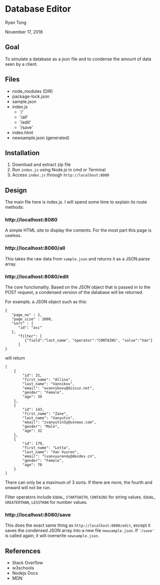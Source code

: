 # Database Editor
Ryan Tong

November 17, 2018

## Goal
To simulate a database as a json file and to condense the amount of data seen by a client.

## Files
* node_modules (DIR)
* package-lock.json
* sample.json
* index.js
  * '/'
  * '/all'
  * '/edit'
  * '/save'
* index.html
* newsample.json (generated)

## Installation
1. Download and extract zip file
1. Run `index.js` using Node.js in cmd or Terminal
1. Access `index.js` through `http://localhost:8080`

## Design
The main file here is index.js. I will spend some time to explain its route methods:

### http://localhost:8080
A simple HTML site to display the contents. For the most part this page is useless.

### http://localhost:8080/all
This takes the raw data from `sample.json` and returns it as a JSON.parse array.

### http://localhost:8080/edit
The core functionality. Based on the JSON object that is passed in to the POST request, a condensed version of the database will be returned.

For example, a JSON object such as this:

```
{
   "page_no" : 1,
   "page_size" : 1000,
   "sort" : {
      "id": "asc"
   },
      "filter": [
         {"field":"last_name", "operator":"CONTAINS", "value":"Van"}
      ]
}
```

will return

```
[
    {
        "id": 31,
        "first_name": "Allina",
        "last_name": "Vannikov",
        "email": "avannikovu@discuz.net",
        "gender": "Female",
        "age": 39
    },
    {
        "id": 143,
        "first_name": "Zane",
        "last_name": "Vanyutin",
        "email": "zvanyutin3y@usnews.com",
        "gender": "Male",
        "age": 32
    },
    {
        "id": 179,
        "first_name": "Lotta",
        "last_name": "Van Vuuren",
        "email": "lvanvuuren4y@desdev.cn",
        "gender": "Female",
        "age": 70
    }
]
```

There can only be a maximum of 3 sorts. If there are more, the fourth and onward will not be run.

Filter operators include `EQUAL`, `STARTSWITH`, `CONTAINS` for string values.
`EQUAL`, `GREATERTHAN`, `LESSTHAN` for number values.

### http://localhost:8080/save
This does the exact same thing as `http://localhost:8080/edit`, except it saves the condensed JSON array into a new file `newsample.json`.
If `'/save'` is called again, it will overwrite `newsample.json`.

## References
* Stack Overflow
* w3schools
* Nodejs Docs
* MDN
